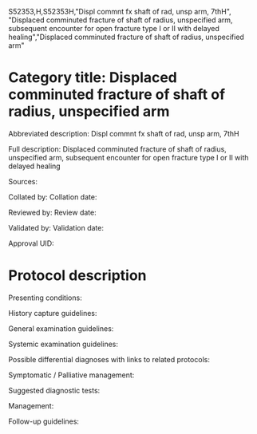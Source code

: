 S52353,H,S52353H,"Displ commnt fx shaft of rad, unsp arm, 7thH", "Displaced comminuted fracture of shaft of radius, unspecified arm, subsequent encounter for open fracture type I or II with delayed healing","Displaced comminuted fracture of shaft of radius, unspecified arm"
# Category title: Displaced comminuted fracture of shaft of radius, unspecified arm

Abbreviated description: Displ commnt fx shaft of rad, unsp arm, 7thH

Full description: Displaced comminuted fracture of shaft of radius, unspecified arm, subsequent encounter for open fracture type I or II with delayed healing

Sources:

Collated by:
Collation date:

Reviewed by:
Review date:

Validated by:
Validation date:

Approval UID:

# Protocol description

Presenting conditions:

History capture guidelines:

General examination guidelines:

Systemic examination guidelines:

Possible differential diagnoses with links to related protocols:

Symptomatic / Palliative management:

Suggested diagnostic tests:

Management:

Follow-up guidelines:
